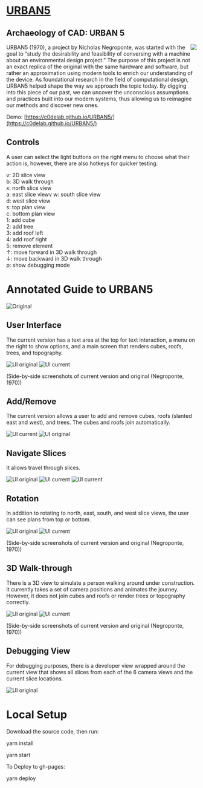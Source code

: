 # [URBAN5](https://c0delab.github.io/URBAN5/)

## Archaeology of CAD: URBAN 5

<img style="float: right;" src="https://github.com/c0deLab/URBAN5/blob/master/docs/imgs/hardware.png?raw=true">

URBAN5 (1970), a project by Nicholas Negroponte, was started with the goal to “study the desirability and feasibility of conversing with a machine about an environmental design project.” The purpose of this project is not an exact replica of the original with the same hardware and software, but rather an approximation using modern tools to enrich our understanding of the device. As foundational research in the field of computational design, URBAN5 helped shape the way we approach the topic today. By digging into this piece of our past, we can uncover the unconscious assumptions and practices built into our modern systems, thus allowing us to reimagine our methods and discover new ones.  

Demo: [https://c0delab.github.io/URBAN5/](https://c0delab.github.io/URBAN5/)

## Controls

A user can select the light buttons on the right menu to choose what their action is, however, there are also hotkeys for quicker testing:

v: 2D slice view  
b: 3D walk through  
x: north slice view  
a: east slice viewv
w: south slice view  
d: west slice view  
s: top plan view  
c: bottom plan view  
1: add cube  
2: add tree  
3: add roof left  
4: add roof right  
5: remove element  
↑: move forward in 3D walk through  
↓: move backward in 3D walk through  
p: show debugging mode  


# Annotated Guide to URBAN5

![Original](https://github.com/c0deLab/URBAN5/blob/master/docs/imgs/original.png?raw=true)

## User Interface

The current version has a text area at the top for text interaction, a menu on the right to show options, and a main screen that renders cubes, roofs, trees, and topography.

![UI original](https://github.com/c0deLab/URBAN5/blob/master/docs/imgs/slice.png?raw=true)
![UI current](https://github.com/c0deLab/URBAN5/blob/master/docs/imgs/slice_scrn.png?raw=true)

(Side-by-side screenshots of current version and original (Negroponte, 1970))

## Add/Remove

The current version allows a user to add and remove cubes, roofs (slanted east and west), and trees. The cubes and roofs join automatically.

![UI current](https://github.com/c0deLab/URBAN5/blob/master/docs/imgs/slice4.png?raw=true)
![UI original](https://github.com/c0deLab/URBAN5/blob/master/docs/imgs/slice3.png?raw=true)


## Navigate Slices

It allows travel through slices.

![UI original](https://github.com/c0deLab/URBAN5/blob/master/docs/imgs/slice0.png?raw=true)
![UI current](https://github.com/c0deLab/URBAN5/blob/master/docs/imgs/slice1.png?raw=true)
![UI current](https://github.com/c0deLab/URBAN5/blob/master/docs/imgs/slice2.png?raw=true)


## Rotation

In addition to rotating to north, east, south, and west slice views, the user can see plans from top or bottom.

![UI original](https://github.com/c0deLab/URBAN5/blob/master/docs/imgs/plan.png?raw=true)
![UI current](https://github.com/c0deLab/URBAN5/blob/master/docs/imgs/plan_scrn.png?raw=true)

(Side-by-side screenshots of current version and original (Negroponte, 1970))

## 3D Walk-through

There is a 3D view to simulate a person walking around under construction. It currently takes a set of camera positions and animates the journey. However, it does not join cubes and roofs or render trees or topography correctly.

![UI original](https://github.com/c0deLab/URBAN5/blob/master/docs/imgs/3d_walkthrough.png?raw=true)
![UI current](https://github.com/c0deLab/URBAN5/blob/master/docs/imgs/3d_walkthrough_scrn.png?raw=true)

(Side-by-side screenshots of current version and original (Negroponte, 1970))

## Debugging View

For debugging purposes, there is a developer view wrapped around the current view that shows all slices from each of the 6 camera views and the current slice locations.

![UI original](https://github.com/c0deLab/URBAN5/blob/master/docs/imgs/debug.png?raw=true)


# Local Setup

Download the source code, then run:

yarn install

yarn start

To Deploy to gh-pages:

yarn deploy
